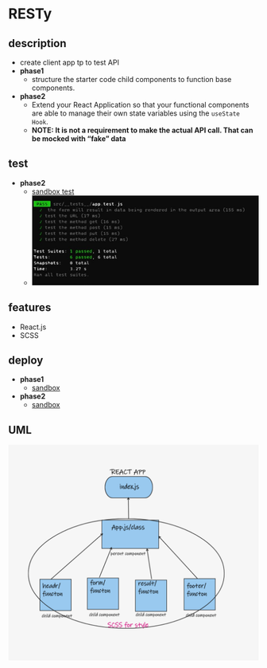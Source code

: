 # RESTy

## description

- create client app tp to test API
- **phase1**
  - structure the starter code child components to function base components.
- **phase2**
  - Extend your React Application so that your functional components are able to manage their own state variables using the `useState Hook`.
  - **NOTE: It is not a requirement to make the actual API call. That can be mocked with “fake” data**

## test
- **phase2**
  - [sandbox test](https://codesandbox.io/s/priceless-driscoll-yurw4?file=/__tests__/app.test.js:55-63)
  - ![](tst.jpg)
## features

- React.js
- SCSS

## deploy
- **phase1**
  - [sandbox](https://codesandbox.io/s/dreamy-shirley-od4g3?file=/src/components/form/form.scss)
- **phase2**
  - [sandbox](https://codesandbox.io/s/priceless-driscoll-yurw4?file=/src/index.js)

## UML
![](wb.png)
